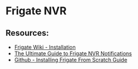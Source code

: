 # Frigate NVR

## Resources: 
* [Frigate Wiki - Installation](https://docs.frigate.video/frigate/installation/)
* [The Ultimate Guide to Frigate NVR Notifications](https://simplepush.io/blog/frigate-nvr-push-notification-guide)
* [Github - Installing Frigate From Scratch Guide](https://github.com/blakeblackshear/frigate/discussions/4041)
